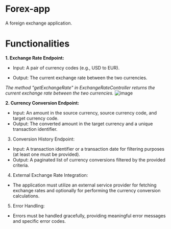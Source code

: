 # Forex-app
A foreign exchange application.

# Functionalities

**1. Exchange Rate Endpoint:**
- Input: A pair of currency codes (e.g., USD to EUR).

- Output: The current exchange rate between the two currencies.

_The method "getExchangeRate" in ExchangeRateController returns the current exchange rate between the two currencies._
![image](https://github.com/user-attachments/assets/63d9d431-1402-44bc-beeb-b0df922391e6)

**2. Currency Conversion Endpoint:**
- Input: An amount in the source currency, source currency code, and target
currency code.
- Output: The converted amount in the target currency and a unique transaction
identifier. 


3. Conversion History Endpoint:
- Input: A transaction identifier or a transaction date for filtering purposes (at
least one must be provided).
- Output: A paginated list of currency conversions filtered by the provided
criteria.

4. External Exchange Rate Integration:
- The application must utilize an external service provider for fetching exchange
rates and optionally for performing the currency conversion calculations.

5. Error Handling:
- Errors must be handled gracefully, providing meaningful error messages and
specific error codes.
